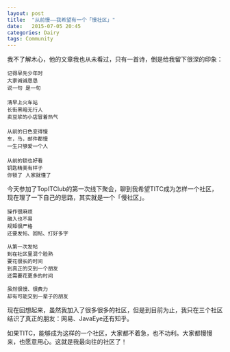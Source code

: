 ```yaml
---
layout: post
title:  "从前慢——我希望有一个「慢社区」"
date:   2015-07-05 20:45
categories: Dairy
tags: Community
---
```


我不了解木心，他的文章我也从未看过，只有一首诗，倒是给我留下很深的印象：

```
记得早先少年时
大家诚诚恳恳
说一句 是一句
　　
清早上火车站
长街黑暗无行人
卖豆浆的小店冒着热气
　　
从前的日色变得慢
车，马，邮件都慢
一生只够爱一个人
　　
从前的锁也好看
钥匙精美有样子
你锁了 人家就懂了
```

今天参加了TopITClub的第一次线下聚会，聊到我希望TITC成为怎样一个社区，现在理了一下自己的思路，其实就是一个「慢社区」。

```
操作很麻烦
融入也不易
规矩很严格
还要发帖、回帖、打好多字

从第一次发帖
到在社区里混个脸熟
要花很长的时间
到真正的交到一个朋友
还需要花更多的时间

虽然很慢、很费力
却有可能交到一辈子的朋友
```

现在回想起来，虽然我加入了很多很多的社区，但是到目前为止，我只在三个社区结识了真正的朋友：网易、JavaEye还有知乎。

如果TITC，能够成为这样的一个社区，大家都不着急，也不功利。大家都慢慢来，也愿意用心。这就是我最向往的社区了！
